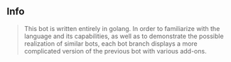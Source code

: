 ## Info
> This bot is written entirely in golang. 
> In order to familiarize with the language and its capabilities, as well as to demonstrate the possible realization of similar bots, each bot branch displays a more complicated version of the previous bot with various add-ons.